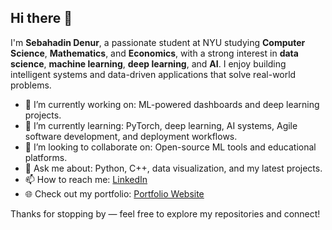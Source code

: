 ## Hi there 👋

I'm **Sebahadin Denur**, a passionate student at NYU studying **Computer Science**, **Mathematics**, and **Economics**, with a strong interest in **data science**, **machine learning**, **deep learning**, and **AI**. I enjoy building intelligent systems and data-driven applications that solve real-world problems.

- 🔭 I’m currently working on: ML-powered dashboards and deep learning projects.
- 🌱 I’m currently learning: PyTorch, deep learning, AI systems, Agile software development, and deployment workflows.
- 👯 I’m looking to collaborate on: Open-source ML tools and educational platforms.
- 💬 Ask me about: Python, C++, data visualization, and my latest projects.
- 📫 How to reach me: [LinkedIn](https://www.linkedin.com/in/sebahadin-denur-435ba1283)
- 🌐 Check out my portfolio: [Portfolio Website](https://sebahadin.github.io/Sebahadin_Portfolio/)

Thanks for stopping by — feel free to explore my repositories and connect!
